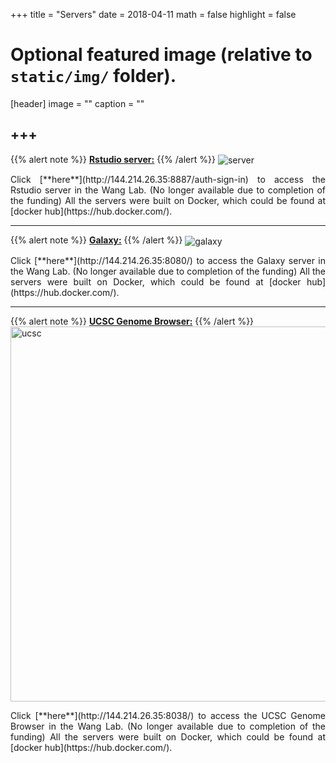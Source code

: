 +++
title = "Servers"
date = 2018-04-11
math = false
highlight = false

# Optional featured image (relative to `static/img/` folder).
[header]
image = ""
caption = ""

+++
---
{{% alert note %}}
[**Rstudio server:**](http://144.214.26.35:8887/auth-sign-in)
{{% /alert %}}
<img src="/img/server/rstudioserver.png" alt="server" align="center">
<p align="justify">Click [**here**](http://144.214.26.35:8887/auth-sign-in) to access the Rstudio server in the Wang Lab. 
(No longer available due to completion of the funding)
All the servers were built on Docker, which could be found at [docker hub](https://hub.docker.com/).

---
{{% alert note %}}
[**Galaxy:**](http://144.214.26.35:8080/)
{{% /alert %}}
<img src="/img/server/galaxy.png" alt="galaxy" align="center">
<p align="justify">Click [**here**](http://144.214.26.35:8080/) to access the Galaxy server in the Wang Lab. 
(No longer available due to completion of the funding)
All the servers were built on Docker, which could be found at [docker hub](https://hub.docker.com/).

---
{{% alert note %}}
[**UCSC Genome Browser:**](http://144.214.26.35:8038/)
{{% /alert %}}
<img src="/img/server/ucsc.png"  height=600 width=600 alt="ucsc" align="center">
<p align="justify">Click [**here**](http://144.214.26.35:8038/) to access the UCSC Genome Browser in the Wang Lab. 
(No longer available due to completion of the funding)
All the servers were built on Docker, which could be found at [docker hub](https://hub.docker.com/).


